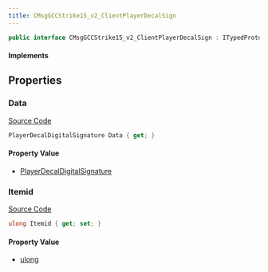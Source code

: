 ```yaml
---
title: CMsgGCCStrike15_v2_ClientPlayerDecalSign
---
```


```csharp
public interface CMsgGCCStrike15_v2_ClientPlayerDecalSign : ITypedProtobuf<CMsgGCCStrike15_v2_ClientPlayerDecalSign>, INativeHandle
```

#### Implements

## Properties

### Data

[Source Code](https://github.com/swiftly-solution/swiftlys2/blob/beta/managed/src/SwiftlyS2.Generated/Protobufs/Interfaces/CMsgGCCStrike15_v2_ClientPlayerDecalSign.cs#L13)

```csharp
PlayerDecalDigitalSignature Data { get; }
```

#### Property Value

- [PlayerDecalDigitalSignature](/docs/api/shared/protobufdefinitions/playerdecaldigitalsignature)

### Itemid

[Source Code](https://github.com/swiftly-solution/swiftlys2/blob/beta/managed/src/SwiftlyS2.Generated/Protobufs/Interfaces/CMsgGCCStrike15_v2_ClientPlayerDecalSign.cs#L16)

```csharp
ulong Itemid { get; set; }
```

#### Property Value

- [ulong](https://learn.microsoft.com/dotnet/api/system.uint64)

